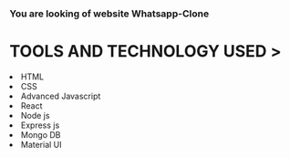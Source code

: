 
###  You are looking of website <span>Whatsapp-Clone<span>



 
 <h1>TOOLS AND TECHNOLOGY USED ></h1>
  <li>HTML</li>
  <li>CSS</li>
  <li>Advanced Javascript</li> 
  <li>React</li>
  <li>Node js</li>  
  <li>Express js</li>  
  <li>Mongo DB</li>  
  <li>Material UI</li>

 
